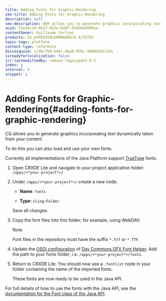 ```yaml
---
title: Adding Fonts for Graphic-Rendering
seo-title: Adding Fonts for Graphic-Rendering
description: null
seo-description: AEM allows you to generate graphics incorporating text dynamically taken from your content
uuid: 55e3ec1d-461f-413e-b207-354b8e4996ae
contentOwner: Guillaume Carlino
products: SG_EXPERIENCEMANAGER/6.4/SITES
topic-tags: platform
content-type: reference
discoiquuid: ccbbc7b0-64bc-4ba8-978c-5660282e139c
isreadyforlocalization: false
jcr-lastmodifiedby: remove-legacypath-6-1
index: y
internal: n
snippet: y
---
```


# Adding Fonts for Graphic-Rendering{#adding-fonts-for-graphic-rendering}

CQ allows you to generate graphics incorporating text dynamically taken from your content.

To do this you can also load and use your own fonts.

Currently all implementations of the Java Platform support [TrueType](http://en.wikipedia.org/wiki/Truetype) fonts.

1. Open CRXDE Lite and navigate to your project application folder:  
   `/apps/<*your-project*>/`  

1. Under `/apps/<*your-project*>/` create a new node:

    * **Name**: `fonts`
    
    * **Type**: `sling:Folder`

   Save all changes.

1. Copy the font files into this folder; for example, using WebDAV.

   >[!NOTE]
   >
   >Font files in the repository must have the suffix `*.ttf` or `*.TTF`.

1. Update the [OSGi configuration](../../deploying/using/configuring-osgi.md) of [Day Commons GFX Font Helper](../../deploying/using/osgi-configuration-settings.md#daycommonsgfxfonthelper). Add the path to your fonts folder; i.e. `/apps/<*your-project*>/fonts`.  

1. Return to CRXDE Lite. You should now see a `.fontlist` node in your folder containing the name of the imported fonts.

   These fonts are now ready to be used in the Java API.

For full details of how to use the fonts with the Java API, see the [documentation for the Font class of the Java API](http://download.oracle.com/javase/6/docs/api/java/awt/Font.html).  

